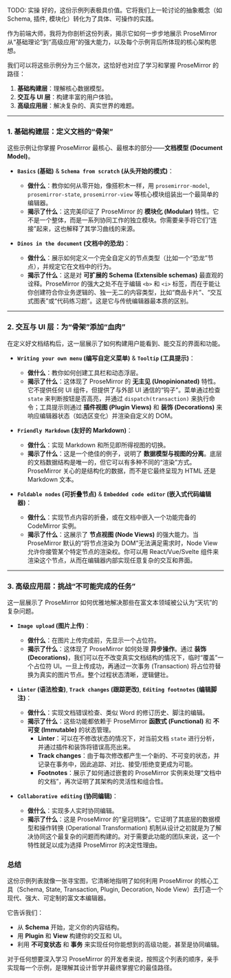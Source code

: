 TODO: 实操
好的，这份示例列表极具价值。它将我们上一轮讨论的抽象概念（如 Schema, 插件, 模块化）转化为了具体、可操作的实践。

作为前端大师，我将为你剖析这份列表，揭示它如何一步步地展示 ProseMirror 从“基础理论”到“高级应用”的强大能力，以及每个示例背后所体现的核心架构思想。

我们可以将这些示例分为三个层次，这恰好也对应了学习和掌握 ProseMirror 的路径：

1.  **基础构建层**：理解核心数据模型。
2.  **交互与 UI 层**：构建丰富的用户体验。
3.  **高级应用层**：解决复杂的、真实世界的难题。

---

### 1. 基础构建层：定义文档的“骨架”

这些示例让你掌握 ProseMirror 最核心、最根本的部分——**文档模型 (Document Model)**。

- **`Basics` (基础)** & **`Schema from scratch` (从头开始的模式)**：

  - **做什么**：教你如何从零开始，像搭积木一样，用 `prosemirror-model`, `prosemirror-state`, `prosemirror-view` 等核心模块组装出一个最简单的编辑器。
  - **揭示了什么**：这完美印证了 ProseMirror 的 **模块化 (Modular)** 特性。它不是一个整体，而是一系列协同工作的独立模块。你需要亲手将它们“连接”起来，这也解释了其学习曲线的来源。

- **`Dinos in the document` (文档中的恐龙)**：
  - **做什么**：展示如何定义一个完全自定义的节点类型（比如一个“恐龙”节点），并规定它在文档中的行为。
  - **揭示了什么**：这是对 **可扩展的 Schema (Extensible schemas)** 最直观的诠释。ProseMirror 的强大之处不在于编辑 `<b>` 和 `<i>` 标签，而在于能让你创建符合你业务逻辑的、独一无二的内容类型，比如“商品卡片”、“交互式图表”或“代码练习题”。这是它与传统编辑器最本质的区别。

---

### 2. 交互与 UI 层：为“骨架”添加“血肉”

在定义好文档结构后，这一层展示了如何构建用户能看到、能交互的界面和功能。

- **`Writing your own menu` (编写自定义菜单)** & **`Tooltip` (工具提示)**：

  - **做什么**：教你如何创建工具栏和动态浮层。
  - **揭示了什么**：这体现了 ProseMirror 的 **无主见 (Unopinionated)** 特性。它不提供任何 UI 组件，但提供了与外部 UI 通信的“钩子”。菜单通过检查 `state` 来判断按钮是否高亮，并通过 `dispatch(transaction)` 来执行命令；工具提示则通过 **插件视图 (Plugin Views)** 和 **装饰 (Decorations)** 来响应编辑器状态（如选区变化）并渲染自定义的 DOM。

- **`Friendly Markdown` (友好的 Markdown)**：

  - **做什么**：实现 Markdown 和所见即所得视图的切换。
  - **揭示了什么**：这是一个绝佳的例子，说明了 **数据模型与视图的分离**。底层的文档数据结构是唯一的，但它可以有多种不同的“渲染”方式。ProseMirror 关心的是结构化的数据，而不是它最终呈现为 HTML 还是 Markdown 文本。

- **`Foldable nodes` (可折叠节点)** & **`Embedded code editor` (嵌入式代码编辑器)**：
  - **做什么**：实现节点内容的折叠，或在文档中嵌入一个功能完备的 CodeMirror 实例。
  - **揭示了什么**：这展示了 **节点视图 (Node Views)** 的强大能力。当 ProseMirror 默认的“将节点渲染为 DOM”无法满足需求时，Node View 允许你接管某个特定节点的渲染权。你可以用 React/Vue/Svelte 组件来渲染这个节点，从而在编辑器内部实现任意复杂的交互和界面。

---

### 3. 高级应用层：挑战“不可能完成的任务”

这一层展示了 ProseMirror 如何优雅地解决那些在富文本领域被公认为“天坑”的复杂问题。

- **`Image upload` (图片上传)**：

  - **做什么**：在图片上传完成前，先显示一个占位符。
  - **揭示了什么**：这体现了 ProseMirror 如何处理 **异步操作**。通过 **装饰 (Decorations)**，我们可以在不改变真实文档结构的情况下，临时“覆盖”一个占位符 UI。一旦上传成功，再通过一次事务 (Transaction) 将占位符替换为真实的图片节点。整个过程状态清晰，逻辑健壮。

- **`Linter` (语法检查)**, **`Track changes` (跟踪更改)**, **`Editing footnotes` (编辑脚注)**：

  - **做什么**：实现文档错误检查、类似 Word 的修订历史、脚注的编辑。
  - **揭示了什么**：这些功能都依赖于 ProseMirror **函数式 (Functional)** 和 **不可变 (Immutable)** 的状态管理。
    - **Linter**：可以在不修改状态的情况下，对当前文档 `state` 进行分析，并通过插件和装饰将错误高亮出来。
    - **Track changes**：由于每次修改都产生一个新的、不可变的状态，并记录在事务中，因此追踪、对比、接受/拒绝变更成为可能。
    - **Footnotes**：展示了如何通过嵌套的 ProseMirror 实例来处理“文档中的文档”，再次证明了其架构的灵活性和组合性。

- **`Collaborative editing` (协同编辑)**：
  - **做什么**：实现多人实时协同编辑。
  - **揭示了什么**：这是 ProseMirror 的“皇冠明珠”。它证明了其底层的数据模型和操作转换 (Operational Transformation) 机制从设计之初就是为了解决协同这个最复杂的问题而构建的。对于需要此功能的团队来说，这一个特性就足以成为选择 ProseMirror 的决定性理由。

### 总结

这份示例列表就像一张寻宝图，它清晰地指明了如何利用 ProseMirror 的核心工具（Schema, State, Transaction, Plugin, Decoration, Node View）去打造一个现代、强大、可定制的富文本编辑器。

它告诉我们：

- 从 **Schema** 开始，定义你的内容结构。
- 用 **Plugin** 和 **View** 构建你的交互和 UI。
- 利用 **不可变状态** 和 **事务** 来实现任何你能想到的高级功能，甚至是协同编辑。

对于任何想要深入学习 ProseMirror 的开发者来说，按照这个列表的顺序，亲手实现每一个示例，是理解其设计哲学并最终掌握它的最佳路径。
